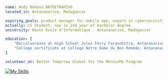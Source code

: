 ```yaml
name: Andy Nekena RATOETRARIVO
located_in: Antananarivo, Madagascar

aspiring_goals: product manager for mobile app, expert in cybersecurity/cloud
actually: CS Student, now in 2nd year of bachelor degree
university: Haute École d'Informatique - Antananarivo, Madagascar

education: [
	"Baccalaureate at High School Jules Ferry Faravohitra, Antananarivo",
	"College certificate at College Notre Dame du Bon Remède, Antananarivo",
]

volunteer_at: Better Tomorrow Global for the MentorMe Program
```

[![My Skills](https://skillicons.dev/icons?i=aws,bash,py,spring,postgres,react,nodejs,neovim,figma&perline=3)](https://skillicons.dev)
